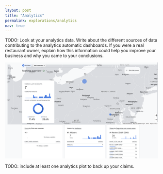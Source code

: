 ```yaml
---
layout: post
title: "Analytics"
permalink: explorations/analytics
nav: true
---
```


TODO: Look at your analytics data. Write about the
different sources of data contributing to the analytics automatic dashboards.
If you were a real restaurant owner, explain how this information could help
you improve your business and why you came to your conclusions.


![images](../assets/images/googleanalytic.png) 


TODO: include at least one analytics plot to back up your claims.
